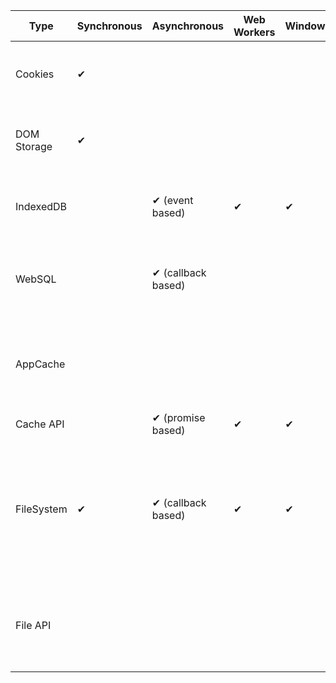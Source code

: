 | Type        | Synchronous | Asynchronous       | Web Workers | Window | Service Workers | Gotchas                                                                                                           | Libraries             |
|-------------|-------------|--------------------|-------------|--------|-----------------|-------------------------------------------------------------------------------------------------------------------|-----------------------|
| Cookies     | ✔           |                    |             |        |                 | Size-limited, only strings.  Not hooked up to Quota Manager                                                       | js-cookie Cookies.js  |
| DOM Storage | ✔           |                    |             |        |                 | Size-limited, only strings.  Not hooked up to Quota Manager                                                       |                       |
| IndexedDB   |             | ✔ (event based)    | ✔           | ✔      | ✔               | Mandatory complexity  (schema versioning, transactions)                                                           | localForage dexie idb |
| WebSQL      |             | ✔ (callback based) |             |        |                 | Rejected by Edge, Firefox.  Likely to unship in Chrome.                                                           |                       |
| AppCache    |             |                    |             |        |                 | Chrome: Deprecating HTTP support Firefox: Intent to Deprecate                                                     |                       |
| Cache API   |             |  ✔ (promise based) | ✔           | ✔      |                 |                                                                                                                   | sw-toolbox            |
| FileSystem  | ✔           | ✔ (callback based) | ✔           | ✔      |                 | Sandboxed - not native file access No interest from other vendors outside Chrome  (newer Moz proposal abandoned?) |                       |
| File API    |             |                    |             |        |                 | Directory Upload - MSFT and Moz (?)  shipping webkit-prefixed API                                                 |                       |
